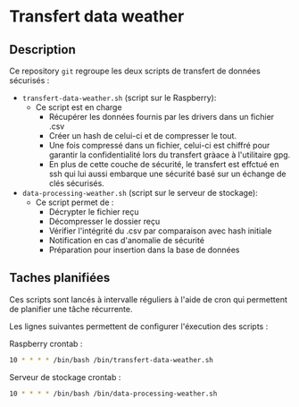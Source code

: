 # Transfert data weather

## Description 

Ce repository `git` regroupe les deux scripts de transfert de données sécurisés : 

- `transfert-data-weather.sh` (script sur le Raspberry): 
    - Ce script est en charge 
        - Récupérer les données fournis par les drivers dans un fichier .csv
        - Créer un hash de celui-ci et de compresser le tout. 
        - Une fois compressé dans un fichier, celui-ci est chiffré pour garantir la confidentialité lors du transfert gràace à l'utilitaire gpg. 
        - En plus de cette couche de sécurité, le transfert est effctué en ssh qui lui aussi embarque une sécurité basé sur un échange de clés sécurisés.
- `data-processing-weather.sh` (script sur le serveur de stockage): 
    - Ce script permet de : 
        - Décrypter le fichier reçu
        - Décompresser le dossier reçu
        - Vérifier l'intégrité du .csv par comparaison avec hash initiale
        - Notification en cas d'anomalie de sécurité
        - Préparation pour insertion dans la base de données
        
 ## Taches planifiées
        
Ces scripts sont lancés à intervalle réguliers à l'aide de cron qui permettent de planifier une tâche récurrente. 
 
Les lignes suivantes permettent de configurer l'éxecution des scripts : 
 
Raspberry crontab : 
```bash
10 * * * * /bin/bash /bin/transfert-data-weather.sh
```

Serveur de stockage crontab : 
```bash
10 * * * * /bin/bash /bin/data-processing-weather.sh
```
